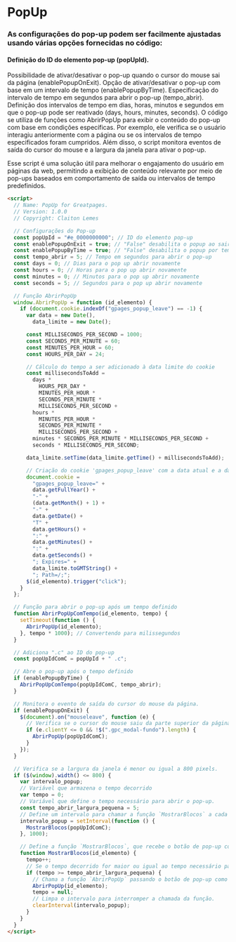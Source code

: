 # PopUp

### As configurações do pop-up podem ser facilmente ajustadas usando várias opções fornecidas no código:

#### Definição do ID do elemento pop-up (popUpId).

Possibilidade de ativar/desativar o pop-up quando o cursor do mouse sai da página (enablePopupOnExit).
Opção de ativar/desativar o pop-up com base em um intervalo de tempo (enablePopupByTime).
Especificação do intervalo de tempo em segundos para abrir o pop-up (tempo_abrir).
Definição dos intervalos de tempo em dias, horas, minutos e segundos em que o pop-up pode ser reativado (days, hours, minutes, seconds).
O código se utiliza de funções como AbrirPopUp para exibir o conteúdo do pop-up com base em condições específicas. Por exemplo, ele verifica se o usuário interagiu anteriormente com a página ou se os intervalos de tempo especificados foram cumpridos. Além disso, o script monitora eventos de saída do cursor do mouse e a largura da janela para ativar o pop-up.

Esse script é uma solução útil para melhorar o engajamento do usuário em páginas da web, permitindo a exibição de conteúdo relevante por meio de pop-ups baseados em comportamento de saída ou intervalos de tempo predefinidos.

```html
<script>
  // Name: PopUp for Greatpages.
  // Version: 1.0.0
  // Copyright: Claiton Lemes

  // Configurações do Pop-up
  const popUpId = "#e_0000000000"; // ID do elemento pop-up
  const enablePopupOnExit = true; // "False" desabilita o popup ao sair com o mouse
  const enablePopupByTime = true; // "False" desabilita o popup por tempo
  const tempo_abrir = 5; // Tempo em segundos para abrir o pop-up
  const days = 0; // Dias para o pop up abrir novamente
  const hours = 0; // Horas para o pop up abrir novamente
  const minutes = 0; // Minutos para o pop up abrir novamente
  const seconds = 5; // Segundos para o pop up abrir novamente

  // Função AbrirPopUp
  window.AbrirPopUp = function (id_elemento) {
    if (document.cookie.indexOf("gpages_popup_leave") == -1) {
      var data = new Date(),
        data_limite = new Date();

      const MILLISECONDS_PER_SECOND = 1000;
      const SECONDS_PER_MINUTE = 60;
      const MINUTES_PER_HOUR = 60;
      const HOURS_PER_DAY = 24;

      // Cálculo do tempo a ser adicionado à data limite do cookie
      const millisecondsToAdd =
        days *
          HOURS_PER_DAY *
          MINUTES_PER_HOUR *
          SECONDS_PER_MINUTE *
          MILLISECONDS_PER_SECOND +
        hours *
          MINUTES_PER_HOUR *
          SECONDS_PER_MINUTE *
          MILLISECONDS_PER_SECOND +
        minutes * SECONDS_PER_MINUTE * MILLISECONDS_PER_SECOND +
        seconds * MILLISECONDS_PER_SECOND;

      data_limite.setTime(data_limite.getTime() + millisecondsToAdd);

      // Criação do cookie 'gpages_popup_leave' com a data atual e a data limite.
      document.cookie =
        "gpages_popup_leave=" +
        data.getFullYear() +
        "-" +
        (data.getMonth() + 1) +
        "-" +
        data.getDate() +
        "T" +
        data.getHours() +
        ":" +
        data.getMinutes() +
        ":" +
        data.getSeconds() +
        "; Expires=" +
        data_limite.toGMTString() +
        "; Path=/;";
      $(id_elemento).trigger("click");
    }
  };

  // Função para abrir o pop-up após um tempo definido
  function AbrirPopUpComTempo(id_elemento, tempo) {
    setTimeout(function () {
      AbrirPopUp(id_elemento);
    }, tempo * 1000); // Convertendo para milissegundos
  }

  // Adiciona ".c" ao ID do pop-up
  const popUpIdComC = popUpId + " .c";

  // Abre o pop-up após o tempo definido
  if (enablePopupByTime) {
    AbrirPopUpComTempo(popUpIdComC, tempo_abrir);
  }

  // Monitora o evento de saída do cursor do mouse da página.
  if (enablePopupOnExit) {
    $(document).on("mouseleave", function (e) {
      // Verifica se o cursor do mouse saiu da parte superior da página e se não há pop-up aberto.
      if (e.clientY <= 0 && !$(".gpc_modal-fundo").length) {
        AbrirPopUp(popUpIdComC);
      }
    });
  }

  // Verifica se a largura da janela é menor ou igual a 800 pixels.
  if ($(window).width() <= 800) {
    var intervalo_popup;
    // Variável que armazena o tempo decorrido
    var tempo = 0;
    // Variável que define o tempo necessário para abrir o pop-up.
    const tempo_abrir_largura_pequena = 5;
    // Define um intervalo para chamar a função `MostrarBlocos` a cada segundo.
    intervalo_popup = setInterval(function () {
      MostrarBlocos(popUpIdComC);
    }, 1000);

    // Define a função `MostrarBlocos`, que recebe o botão de pop-up como parâmetro.
    function MostrarBlocos(id_elemento) {
      tempo++;
      // Se o tempo decorrido for maior ou igual ao tempo necessário para abrir o pop-up...
      if (tempo >= tempo_abrir_largura_pequena) {
        // Chama a função `AbrirPopUp` passando o botão de pop-up como parâmetro.
        AbrirPopUp(id_elemento);
        tempo = null;
        // Limpa o intervalo para interromper a chamada da função.
        clearInterval(intervalo_popup);
      }
    }
  }
</script>
```

